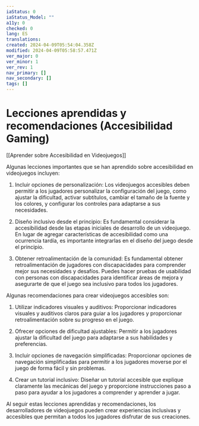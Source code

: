 ```yaml
---
iaStatus: 0
iaStatus_Model: ""
a11y: 0
checked: 0
lang: ES
translations: 
created: 2024-04-09T05:54:04.358Z
modified: 2024-04-09T05:58:57.471Z
ver_major: 0
ver_minor: 1
ver_rev: 1
nav_primary: []
nav_secondary: []
tags: []
---
```

# Lecciones aprendidas y recomendaciones (Accesibilidad Gaming)

[[Aprender sobre Accesibilidad en Videojuegos]]

Algunas lecciones importantes que se han aprendido sobre accesibilidad en videojuegos incluyen:

1. Incluir opciones de personalización: Los videojuegos accesibles deben permitir a los jugadores personalizar la configuración del juego, como ajustar la dificultad, activar subtítulos, cambiar el tamaño de la fuente y los colores, y configurar los controles para adaptarse a sus necesidades.

2. Diseño inclusivo desde el principio: Es fundamental considerar la accesibilidad desde las etapas iniciales de desarrollo de un videojuego. En lugar de agregar características de accesibilidad como una ocurrencia tardía, es importante integrarlas en el diseño del juego desde el principio.

3. Obtener retroalimentación de la comunidad: Es fundamental obtener retroalimentación de jugadores con discapacidades para comprender mejor sus necesidades y desafíos. Puedes hacer pruebas de usabilidad con personas con discapacidades para identificar áreas de mejora y asegurarte de que el juego sea inclusivo para todos los jugadores.

Algunas recomendaciones para crear videojuegos accesibles son:

1. Utilizar indicadores visuales y auditivos: Proporcionar indicadores visuales y auditivos claros para guiar a los jugadores y proporcionar retroalimentación sobre su progreso en el juego.

2. Ofrecer opciones de dificultad ajustables: Permitir a los jugadores ajustar la dificultad del juego para adaptarse a sus habilidades y preferencias.

3. Incluir opciones de navegación simplificadas: Proporcionar opciones de navegación simplificadas para permitir a los jugadores moverse por el juego de forma fácil y sin problemas.

4. Crear un tutorial inclusivo: Diseñar un tutorial accesible que explique claramente las mecánicas del juego y proporcione instrucciones paso a paso para ayudar a los jugadores a comprender y aprender a jugar.

Al seguir estas lecciones aprendidas y recomendaciones, los desarrolladores de videojuegos pueden crear experiencias inclusivas y accesibles que permitan a todos los jugadores disfrutar de sus creaciones.
